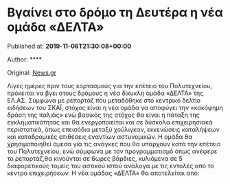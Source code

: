 
# Βγαίνει στο δρόμο τη Δευτέρα η νέα ομάδα «ΔΕΛΤΑ»

Published at: **2019-11-06T21:30:08+00:00**

Author: ****

Original: [News.gr](https://www.news.gr/ellada/article/2023445/vgeni-sto-dromo-ti-deftera-i-nea-omada-delta.html)

Λίγες ημέρες πριν τους εορτασμούς για την επέτειο του Πολυτεχνείου, πρόκειται να βγει στους δρόμους η νέα δίκυκλη ομάδα «ΔΕΛΤΑ» της ΕΛ.ΑΣ.
Σύμφωνα με ρεπορτάζ που μεταδόθηκε στο κεντρικό δελτίο ειδήσεων του ΣΚΑΪ, στόχος είναι η νέα ομάδα να αποφύγει την «κακόφημη δράση της παλιάς» ενώ βασικός της στόχος θα είναι η πάταξη της εγκληματικότητας και θα ενεργοποιείται και σε δύσκολα επιχειρησιακά περιστατικά, όπως επεισόδια μεταξύ χούλιγκαν, εκκενώσεις καταλήψεων και καταδρομικές επιθέσεις εναντίων αστυνομικών.
Η ομάδα θα χρησιμοποιηθεί άμεσα για τις ανάγκες που θα υπάρχουν κατά την επέτειο του Πολυτεχνείου, ενώ σύμφωνα με τον προγραμματισμό όπως ανέφερε το ρεπορτάζ,θα κινούνται σε 6ωρες βάρδιες, κυλιόμενα σε 5 διαφορετικούς τομείς του αστικού ιστού ανάλογα με τις εντολές από το κέντρο επιχειρήσεων.
Η νέα ομάδας «ΔΕΛΤΑ» θα αποτελείται από:
